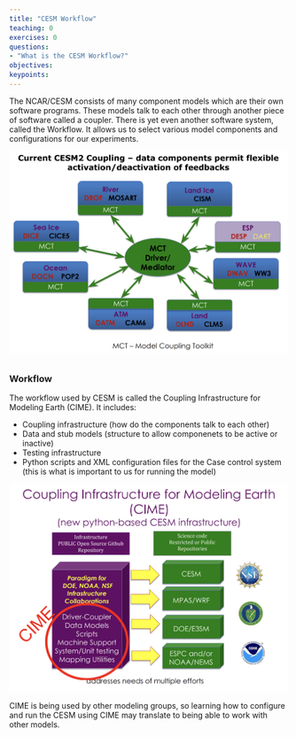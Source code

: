 ```yaml
---
title: "CESM Workflow"
teaching: 0
exercises: 0 
questions:
- "What is the CESM Workflow?"
objectives:
keypoints:
---
```


The NCAR/CESM consists of many component models which are their own software programs.  These models talk to each other through another piece of software called a coupler. There is yet even another software system, called the Workflow.  It allows us to select various model components and configurations for our experiments. 

![CESMCoupling](../fig/CESMCoupling.png) 


### Workflow

The workflow used by CESM is called the Coupling Infrastructure for Modeling Earth (CIME).  It includes:
* Coupling infrastructure (how do the components talk to each other)
* Data and stub models (structure to allow componenets to be active or inactive)
* Testing infrastructure
* Python scripts and XML configuration files for the Case control system (this is what is important to us for running the model)

![CIME](../fig/CIME.png) 

CIME is being used by other modeling groups, so learning how to configure and run the CESM using CIME may translate to being able to work with other models.
